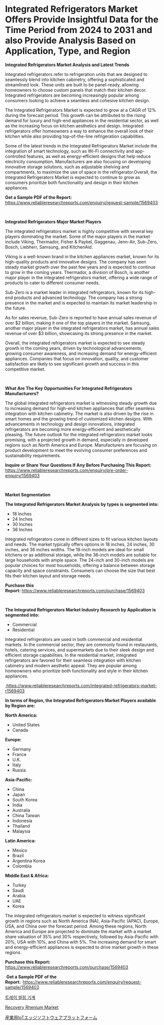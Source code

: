 <p><h1>Integrated Refrigerators Market Offers Provide Insightful Data for the Time Period from 2024 to 2031 and also Provide Analysis Based on Application, Type, and Region</h1></p><p><strong>Integrated Refrigerators Market Analysis and Latest Trends</strong></p>
<p><p>Integrated refrigerators refer to refrigeration units that are designed to seamlessly blend into kitchen cabinetry, offering a sophisticated and streamlined look. These units are built to be panel-ready, allowing homeowners to choose custom panels that match their kitchen decor. Integrated refrigerators are becoming increasingly popular among consumers looking to achieve a seamless and cohesive kitchen design.</p><p>The Integrated Refrigerators Market is expected to grow at a CAGR of 12% during the forecast period. This growth can be attributed to the rising demand for luxury and high-end appliances in the residential sector, as well as the increasing focus on kitchen aesthetics and design. Integrated refrigerators offer homeowners a way to enhance the overall look of their kitchen while also providing top-of-the-line refrigeration capabilities.</p><p>Some of the latest trends in the Integrated Refrigerators Market include the integration of smart technology, such as Wi-Fi connectivity and app-controlled features, as well as energy-efficient designs that help reduce electricity consumption. Manufacturers are also focusing on developing innovative storage solutions, such as adjustable shelving and compartments, to maximize the use of space in the refrigerator.Overall, the Integrated Refrigerators Market is expected to continue to grow as consumers prioritize both functionality and design in their kitchen appliances.</p></p>
<p><strong>Get a Sample PDF of the Report:&nbsp;</strong> <a href="https://www.reliableresearchreports.com/enquiry/request-sample/1569403">https://www.reliableresearchreports.com/enquiry/request-sample/1569403</a></p>
<p>&nbsp;</p>
<p><strong>Integrated Refrigerators Major Market Players</strong></p>
<p><p>The integrated refrigerators market is highly competitive with several key players dominating the market. Some of the major players in the market include Viking, Thermador, Fisher & Paykel, Gaggenau, Jenn-Air, Sub-Zero, Bosch, Liebherr, Samsung, and KitchenAid.</p><p>Viking is a well-known brand in the kitchen appliances market, known for its high-quality products and innovative designs. The company has seen steady market growth over the past few years and is expected to continue to grow in the coming years. Thermador, a division of Bosch, is another major player in the integrated refrigerators market, offering a wide range of products to cater to different consumer needs.</p><p>Sub-Zero is a market leader in integrated refrigerators, known for its high-end products and advanced technology. The company has a strong presence in the market and is expected to maintain its market leadership in the future.</p><p>As for sales revenue, Sub-Zero is reported to have annual sales revenue of over $2 billion, making it one of the top players in the market. Samsung, another major player in the integrated refrigerators market, has annual sales revenue of over $3 billion, showcasing its strong presence in the market.</p><p>Overall, the integrated refrigerators market is expected to see steady growth in the coming years, driven by technological advancements, growing consumer awareness, and increasing demand for energy-efficient appliances. Companies that focus on innovation, quality, and customer satisfaction are likely to see significant growth and success in this competitive market.</p></p>
<p>&nbsp;</p>
<p><strong>What Are The Key Opportunities For Integrated Refrigerators Manufacturers?</strong></p>
<p><p>The global integrated refrigerators market is witnessing steady growth due to increasing demand for high-end kitchen appliances that offer seamless integration with kitchen cabinetry. The market is also driven by the rise in smart homes and the growing trend of customized kitchen designs. With advancements in technology and design innovations, integrated refrigerators are becoming more energy-efficient and aesthetically pleasing. The future outlook for the integrated refrigerators market looks promising, with a projected growth in demand, especially in developed regions such as North America and Europe. Manufacturers are focusing on product development to meet the evolving consumer preferences and sustainability requirements.</p></p>
<p><strong>Inquire or Share Your Questions If Any Before Purchasing This Report:</strong> <a href="https://www.reliableresearchreports.com/enquiry/pre-order-enquiry/1569403">https://www.reliableresearchreports.com/enquiry/pre-order-enquiry/1569403</a></p>
<p>&nbsp;</p>
<p><strong>Market Segmentation</strong></p>
<p><strong>The Integrated Refrigerators Market Analysis by types is segmented into:</strong></p>
<p><ul><li>18 Inches</li><li>24 Inches</li><li>30 Inches</li><li>36 Inches</li></ul></p>
<p><p>Integrated refrigerators come in different sizes to fit various kitchen layouts and needs. The market typically offers options in 18 inches, 24 inches, 30 inches, and 36 inches widths. The 18-inch models are ideal for small kitchens or as additional storage, while the 36-inch models are suitable for large households with ample space. The 24-inch and 30-inch models are popular choices for most households, offering a balance between storage capacity and space constraints. Consumers can choose the size that best fits their kitchen layout and storage needs.</p></p>
<p><strong>Purchase this Report:&nbsp;</strong><a href="https://www.reliableresearchreports.com/purchase/1569403">https://www.reliableresearchreports.com/purchase/1569403</a></p>
<p>&nbsp;</p>
<p><strong>The Integrated Refrigerators Market Industry Research by Application is segmented into:</strong></p>
<p><ul><li>Commercial</li><li>Residential</li></ul></p>
<p><p>Integrated refrigerators are used in both commercial and residential markets. In the commercial sector, they are commonly found in restaurants, hotels, catering services, and supermarkets due to their sleek design and efficient storage capabilities. In the residential market, integrated refrigerators are favored for their seamless integration with kitchen cabinetry and modern aesthetic appeal. They are popular among homeowners who prioritize both functionality and style in their kitchen appliances.</p></p>
<p><a href="https://www.reliableresearchreports.com/integrated-refrigerators-market-r1569403">&nbsp;https://www.reliableresearchreports.com/integrated-refrigerators-market-r1569403</a></p>
<p><strong>In terms of Region, the Integrated Refrigerators Market Players available by Region are:</strong></p>
<p>
    <p> <strong> North America: </strong>
        <ul>
            <li>United States</li>
            <li>Canada</li>
        </ul>
        </p> 
    <p> <strong> Europe: </strong>
        <ul>
            <li>Germany</li>
            <li>France</li>
            <li>U.K.</li>
            <li>Italy</li>
            <li>Russia</li>
        </ul>
        </p> 
    <p> <strong> Asia-Pacific: </strong>
        <ul>
            <li>China</li>
            <li>Japan</li>
            <li>South Korea</li>
            <li>India</li>
            <li>Australia</li>
            <li>China Taiwan</li>
            <li>Indonesia</li>
            <li>Thailand</li>
            <li>Malaysia</li>
        </ul>
        </p> 
    <p> <strong> Latin America: </strong>
        <ul>
            <li>Mexico</li>
            <li>Brazil</li>
            <li>Argentina Korea</li>
            <li>Colombia</li>
        </ul>
        </p> 
    <p> <strong> Middle East & Africa: </strong>
        <ul>
            <li>Turkey</li>
            <li>Saudi</li>
            <li>Arabia</li>
            <li>UAE</li>
            <li>Korea</li>
        </ul>
    </p>
    </p>
<p><p>The integrated refrigerators market is expected to witness significant growth in regions such as North America (NA), Asia-Pacific (APAC), Europe, USA, and China over the forecast period. Among these regions, North America and Europe are projected to dominate the market with a market share valuation of 35% and 30% respectively, followed by Asia-Pacific with 20%, USA with 10%, and China with 5%. The increasing demand for smart and energy-efficient appliances is expected to drive market growth in these regions.</p></p>
<p><strong>Purchase this Report: </strong><a href="https://www.reliableresearchreports.com/purchase/1569403">https://www.reliableresearchreports.com/purchase/1569403</a></p>
<p>&nbsp;<strong>Get a Sample PDF of the Report:&nbsp;&nbsp;</strong><a href="https://www.reliableresearchreports.com/enquiry/request-sample/1569403">https://www.reliableresearchreports.com/enquiry/request-sample/1569403</a></p>
<p><strong></strong></p>
<p><p><a href="https://github.com/vss5505pa7z1p/Market-Research-Report-List-3/blob/main/2658650185549.md">트레이 씰링 기계</a></p><p><a href="https://github.com/Reinaurphy35/Market-Research-Report-List-1/blob/main/recovery-rhenium-market.md">Recovery Rhenium Market</a></p><p><a href="https://github.com/pepo3k/Market-Research-Report-List-2/blob/main/3180170182737.md">産業用IoTエッジソフトウェアプラットフォーム</a></p></p>